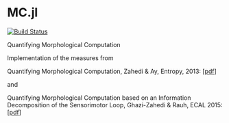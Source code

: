 # MC.jl
[![Build Status](https://travis-ci.org/kzahedi/MC.jl.svg?branch=master)](https://travis-ci.org/kzahedi/MC.jl)

Quantifying Morphological Computation

Implementation of the measures from

Quantifying Morphological Computation, Zahedi & Ay, Entropy, 2013: [[pdf](http://www.mdpi.com/1099-4300/15/5/1887)]

and

Quantifying Morphological Computation based on an Information Decomposition of the Sensorimotor Loop, Ghazi-Zahedi & Rauh, ECAL 2015: [[pdf](https://mitpress.mit.edu/sites/default/files/titles/content/ecal2015/ch017.html)]
